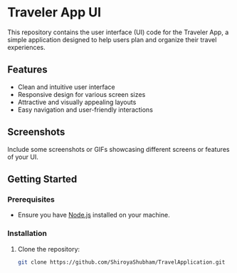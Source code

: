 # Traveler App UI

This repository contains the user interface (UI) code for the Traveler App, a simple application designed to help users plan and organize their travel experiences.

## Features

- Clean and intuitive user interface
- Responsive design for various screen sizes
- Attractive and visually appealing layouts
- Easy navigation and user-friendly interactions

## Screenshots

Include some screenshots or GIFs showcasing different screens or features of your UI.

## Getting Started

### Prerequisites

- Ensure you have [Node.js](https://nodejs.org/) installed on your machine.

### Installation

1. Clone the repository:

   ```bash
   git clone https://github.com/ShiroyaShubham/TravelApplication.git
